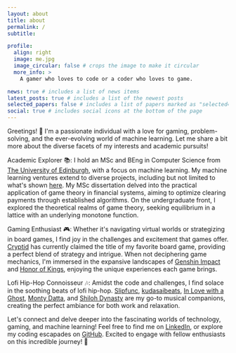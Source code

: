 ```yaml
---
layout: about
title: about
permalink: /
subtitle:

profile:
  align: right
  image: me.jpg
  image_circular: false # crops the image to make it circular
  more_info: >
    A gamer who loves to code or a coder who loves to game.

news: true # includes a list of news items
latest_posts: true # includes a list of the newest posts
selected_papers: false # includes a list of papers marked as "selected={true}"
social: true # includes social icons at the bottom of the page
---
```


Greetings! 👋 I'm a passionate individual with a love for gaming, problem-solving, and the ever-evolving world of machine learning. Let me share a bit more about the diverse facets of my interests and academic pursuits!


Academic Explorer 📚: I hold an MSc and BEng in Computer Science from [The University of Edinburgh](https://www.ed.ac.uk/), with a focus on machine learning. My machine learning ventures extend to diverse projects, including but not limited to what's shown [here](https://minsuan96.github.io/projects/#completed). My MSc dissertation delved into the practical application of game theory in financial systems, aiming to optimize clearing payments through established algorithms. On the undergraduate front, I explored the theoretical realms of game theory, seeking equilibrium in a lattice with an underlying monotone function.


Gaming Enthusiast 🎮: Whether it's navigating virtual worlds or strategizing in board games, I find joy in the challenges and excitement that games offer. [Cryptid](https://boardgamegeek.com/boardgame/246784/cryptid) has currently claimed the title of my favorite board game, providing a perfect blend of strategy and intrigue. When not deciphering game mechanics, I'm immersed in the expansive landscapes of [Genshin Impact](https://genshin.hoyoverse.com/) and [Honor of Kings](https://www.honorofkings.com/), enjoying the unique experiences each game brings.


Lofi Hip-Hop Connoisseur 🎶: Amidst the code and challenges, I find solace in the soothing beats of lofi hip-hop. [Slipfunc](https://soundcloud.com/pauli-niemi), [kudasaibeats](https://soundcloud.com/kudasaibeats), [In Love with a Ghost](https://soundcloud.com/in-love-with-a-ghost), [Monty Datta](https://soundcloud.com/montydatta), and [Shiloh Dynasty](https://soundcloud.com/shiloh-dynasty) are my go-to musical companions, creating the perfect ambiance for both work and relaxation.


Let's connect and delve deeper into the fascinating worlds of technology, gaming, and machine learning! Feel free to find me on [LinkedIn](https://www.linkedin.com/in/minsuan-teh-8a0a31199/), or explore my coding escapades on [GitHub](https://github.com/MinSuan96). Excited to engage with fellow enthusiasts on this incredible journey! 🚀
